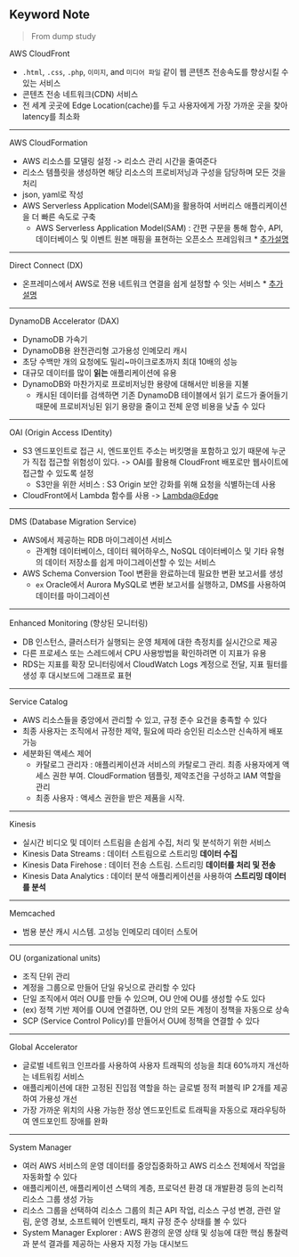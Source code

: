 ## Keyword Note
> From dump study

AWS CloudFront
- `.html`, `.css`, `.php`, `이미지`, and `미디어 파일` 같이 웹 콘텐츠 전송속도를 향상시킬 수 있는 서비스
- 콘텐츠 전송 네트워크(CDN) 서비스
- 전 세계 곳곳에 Edge Location(cache)를 두고 사용자에게 가장 가까운 곳을 찾아 latency를 최소화

---

AWS CloudFormation
- AWS 리소스를 모델링 설정 -> 리소스 관리 시간을 줄여준다
- 리소스 템플릿을 생성하면 해당 리소스의 프로비저닝과 구성을 담당하며 모든 것을 처리
- json, yaml로 작성
- AWS Serverless Application Model(SAM)을 활용하여 서버리스 애플리케이션을 더 빠른 속도로 구축
  - AWS Serverless Application Model(SAM) : 간편 구문을 통해 함수, API, 데이터베이스 및 이벤트 원본 매핑을 표현하는 오픈소스 프레임워크
\* [추가설명](https://nearhome.tistory.com/117)

---

Direct Connect (DX)
- 온프레미스에서 AWS로 전용 네트워크 연결을 쉽게 설정할 수 잇는 서비스
\* [추가설명](https://dev.classmethod.jp/articles/what-is-the-aws-dx-kr/)

---

DynamoDB Accelerator (DAX)
- DynamoDB 가속기
- DynamoDB용 완전관리형 고가용성 인메모리 캐시
- 초당 수백만 개의 요청에도 밀리~마이크로초까지 최대 10배의 성능
- 대규모 데이터를 많이 **읽는** 애플리케이션에 유용
- DynamoDB와 마찬가지로 프로비저닝한 용량에 대해서만 비용을 지불
  - 캐시된 데이터를 검색하면 기존 DynamoDB 테이블에서 읽기 로드가 줄어들기 때문에 프로비저닝된 읽기 용량을 줄이고 전체 운영 비용을 낮출 수 있다


--- 

OAI (Origin Access IDentity)
- S3 엔드포인트로 접근 시, 엔드포인트 주소는 버킷명을 포함하고 있기 때문에 누군가 직접 접근할 위험성이 있다. -> OAI를 활용해 CloudFront 배포로만 웹사이트에 접근할 수 있도록 설정
  - S3만을 위한 서비스 : S3 Origin 보안 강화를 위해 요청을 식별하는데 사용
- CloudFront에서 Lambda 함수를 사용 -> [Lambda@Edge](https://docs.aws.amazon.com/ko_kr/AmazonCloudFront/latest/DeveloperGuide/lambda-examples.html)

---

DMS (Database Migration Service)
- AWS에서 제공하는 RDB 마이그레이션 서비스
  - 관계형 데이터베이스, 데이터 웨어하우스, NoSQL 데이터베이스 및 기타 유형의 데이터 저장소를 쉽게 마이그레이션할 수 있는 서비스
- AWS Schema Conversion Tool 변환을 완료하는데 필요한 변환 보고서를 생성
  - `ex` Oracle에서 Aurora MySQL로 변환 보고서를 실행하고, DMS를 사용하여 데이터를 마이그레이션
  
--- 

Enhanced Monitoring (향상된 모니터링)
- DB 인스턴스, 클러스터가 실행되는 운영 체제에 대한 측정치를 실시간으로 제공
- 다른 프로세스 또는 스레드에서 CPU 사용방법을 확인하려면 이 지표가 유용
- RDS는 지표를 확장 모니터링에서 CloudWatch Logs 계정으로 전달, 지표 필터를 생성 후 대시보드에 그래프로 표현


--- 

Service Catalog
- AWS 리소스들을 중앙에서 관리할 수 있고, 규정 준수 요건을 충족할 수 있다
- 최종 사용자는 조직에서 규정한 제약, 필요에 따라 승인된 리소스만 신속하게 배포 가능
- 세분화된 액세스 제어
  - 카탈로그 관리자 : 애플리케이션과 서비스의 카탈로그 관리. 최종 사용자에게 액세스 권한 부여. CloudFormation 템플릿, 제약조건을 구성하고 IAM 역할을 관리
  - 최종 사용자 : 액세스 권한을 받은 제품을 시작. 

---

Kinesis 
- 실시간 비디오 및 데이터 스트림을 손쉽게 수집, 처리 및 분석하기 위한 서비스
- Kinesis Data Streams : 데이터 스트림으로 스트리밍 **데이터 수집**
- Kinesis Data Firehose : 데이터 전송 스트림. 스트리밍 **데이터를 처리 및 전송**
- Kinesis Data Analytics : 데이터 분석 애플리케이션을 사용하여 **스트리밍 데이터를 분석**

---

Memcached 
- 범용 분산 캐시 시스템. 고성능 인메모리 데이터 스토어

---

OU (organizational units)
- 조직 단위 관리
- 계정을 그룹으로 만들어 단일 유닛으로 관리할 수 있다
- 단일 조직에서 여러 OU를 만들 수 있으며, OU 안에 OU를 생성할 수도 있다
- (ex) 정책 기반 제어를 OU에 연결하면, OU 안의 모든 계정이 정책을 자동으로 상속
- SCP (Service Control Policy)를 만들어서 OU에 정책을 연결할 수 있다

---

Global Accelerator
- 글로벌 네트워크 인프라를 사용하여 사용자 트래픽의 성능을 최대 60%까지 개선하는 네트워킹 서비스
- 애플리케이션에 대한 고정된 진입점 역할을 하는 글로벌 정적 퍼블릭 IP 2개를 제공하여 가용성 개선
- 가장 가까운 위치의 사용 가능한 정상 엔드포인트로 트래픽을 자동으로 재라우팅하여 엔드포인트 장애를 완화

---

System Manager
- 여러 AWS 서비스의 운영 데이터를 중앙집중화하고 AWS 리소스 전체에서 작업을 자동화할 수 있다
- 애플리케이션, 애플리케이션 스택의 계층, 프로덕션 환경 대 개발환경 등의 논리적 리소스 그룹 생성 가능
- 리소스 그룹을 선택하여 리소스 그룹의 최근 API 작업, 리소스 구성 변경, 관련 알림, 운영 경보, 소프트웨어 인벤토리, 패치 규정 준수 상태를 볼 수 있다
- System Manager Explorer : AWS 환경의 운영 상태 및 성능에 대한 핵심 통찰력과 분석 결과를 제공하는 사용자 지정 가능 대시보드